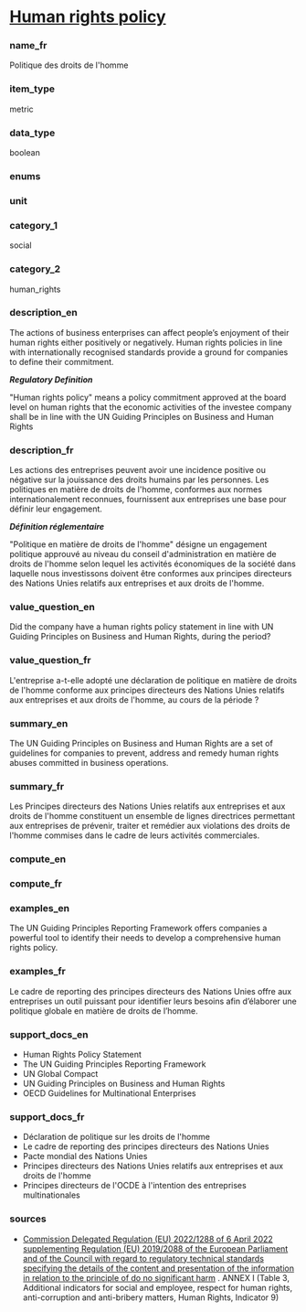 
# [Human rights policy](#human_rights_policy_bool)

### name_fr

Politique des droits de l'homme

### item_type

metric

### data_type

boolean

### enums



### unit



### category_1

social

### category_2

human_rights

### description_en

The actions of business enterprises can affect people’s enjoyment of their human rights either
positively or negatively. Human rights policies in line with internationally recognised
standards provide a ground for companies to define their commitment.

***Regulatory Definition***

"Human rights policy" means a policy commitment approved at the board level on human rights that
the economic activities of the investee company shall be in line with the UN Guiding Principles
on Business and Human Rights


### description_fr

Les actions des entreprises peuvent avoir une incidence positive ou négative sur la jouissance
des droits humains par les personnes. Les politiques en matière de droits de l'homme, conformes
aux normes internationalement reconnues, fournissent aux entreprises une base pour définir leur
engagement.

***Définition réglementaire***

"Politique en matière de droits de l'homme" désigne un engagement politique approuvé au niveau du
conseil d'administration en matière de droits de l'homme selon lequel les activités économiques
de la société dans laquelle nous investissons doivent être conformes aux principes directeurs
des Nations Unies relatifs aux entreprises et aux droits de l'homme.

### value_question_en

Did the company have a human rights policy statement in line with UN Guiding Principles on Business
and Human Rights, during the period?

### value_question_fr

L'entreprise a-t-elle adopté une déclaration de politique en matière de droits de l'homme conforme
aux principes directeurs des Nations Unies relatifs aux entreprises et aux droits de l'homme, au
cours de la période ?

### summary_en

The UN Guiding Principles on Business and Human Rights are a set of guidelines for companies to
prevent, address and remedy human rights abuses committed in business operations.

### summary_fr

Les Principes directeurs des Nations Unies relatifs aux entreprises et aux droits de l'homme
constituent un ensemble de lignes directrices permettant aux entreprises de prévenir, traiter et
remédier aux violations des droits de l'homme commises dans le cadre de leurs activités commerciales.

### compute_en



### compute_fr



### examples_en

The UN Guiding Principles Reporting Framework offers companies a powerful tool to identify their
needs to develop a comprehensive human rights policy.

### examples_fr

Le cadre de reporting des principes directeurs des Nations Unies offre aux entreprises un outil
puissant pour identifier leurs besoins afin d’élaborer une politique globale en matière de droits
de l’homme.

### support_docs_en

- Human Rights Policy Statement
- The UN Guiding Principles Reporting Framework
- UN Global Compact
- UN Guiding Principles on Business and Human Rights
- OECD Guidelines for Multinational Enterprises

### support_docs_fr

- Déclaration de politique sur les droits de l'homme
- Le cadre de reporting des principes directeurs des Nations Unies
- Pacte mondial des Nations Unies
- Principes directeurs des Nations Unies relatifs aux entreprises et aux droits de l'homme
- Principes directeurs de l'OCDE à l'intention des entreprises multinationales

### sources

- [Commission Delegated Regulation (EU) 2022/1288 of 6 April 2022 supplementing Regulation (EU)
2019/2088 of the European Parliament and of the Council with regard to regulatory technical
standards specifying the details of the content and presentation of the information in relation
to the principle of do no significant harm](https://eur-lex.europa.eu/eli/reg_del/2022/1288/oj)
. ANNEX I (Table 3, Additional indicators for social and employee, respect for human rights,
anti-corruption and anti-bribery matters, Human Rights, Indicator 9)
            
